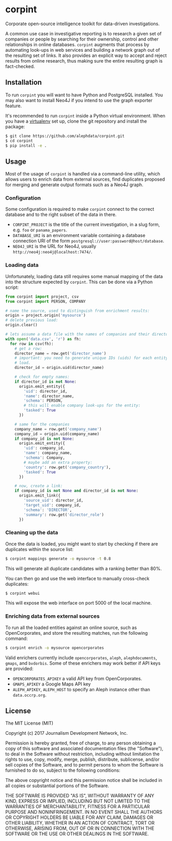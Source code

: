 # corpint

Corporate open-source intelligence toolkit for data-driven investigations.

A common use case in investigative reporting is to research a given set of companies
or people by searching for their ownership, control and other relationships in
online databases. ``corpint`` augments that process by automating look-ups in
web services and building a network graph out of the resulting set of links. It
also provides an explicit way to accept and reject results from online research,
thus making sure the entire resulting graph is fact-checked.

## Installation

To run ``corpint`` you will want to have Python and PostgreSQL installed. You
may also want to install Neo4J if you intend to use the graph exporter feature.

It's recommended to run ``corpint`` inside a Python virtual environment. When you
have a [virtualenv](https://python-guide.readthedocs.io/en/latest/dev/virtualenvs/)
set up, clone the git repository and install the package:

```bash
$ git clone https://github.com/alephdata/corpint.git
$ cd corpint
$ pip install -e .
```

## Usage

Most of the usage of ``corpint`` is handled via a command-line utility, which
allows users to enrich data from external sources, find duplicates proposed for
merging and generate output formats such as a Neo4J graph.

### Configuration

Some configuration is required to make ``corpint`` connect to the correct
database and to the right subset of the data in there.

* ``CORPINT_PROJECT`` is the title of the current investigation, in a slug
  form, e.g. ``foo`` or ``panama_papers``.
* ``DATABASE_URI`` is an environment variable containing a database connection
  URI of the form ``postgresql://user:password@host/database``.
* ``NEO4J_URI`` is the URL for Neo4J, usually
  ``http://neo4j:neo4j@localhost:7474/``.

### Loading data

Unfortunately, loading data still requires some manual mapping of the data into
the structure expected by ``corpint``. This can be done via a Python script:

```python
from corpint import project, csv
from corpint import PERSON, COMPANY

# name the source, used to distinguish from enrichment results:
origin = project.origin('mysource')
# delete previous load:
origin.clear()

# lets assume a data file with the names of companies and their directors
with open('data.csv', 'r') as fh:
  for row in csv(fh):
    # get a row:
    director_name = row.get('director_name')
    # important: you need to generate unique IDs (uids) for each entity you
    # load.
    director_id = origin.uid(director_name)

    # check for empty names:
    if director_id is not None:
      origin.emit_entity({
        'uid': director_id,
        'name': director_name,
        'schema': PERSON,
        # this will enable company look-ups for the entity:
        'tasked': True
      })

    # same for the companies
    company_name = row.get('company_name')
    company_id = origin.uid(company_name)
    if company_id is not None:
      origin.emit_entity({
        'uid': company_id,
        'name': company_name,
        'schema': Company,
        # maybe add an extra property:
        'country': row.get('company_country'),
        'tasked': True
      })

    # now, create a link:
    if company_id is not None and director_id is not None:
      origin.emit_link({
        'source_uid': director_id,
        'target_uid': company_id,
        'schema': 'DIRECTOR',
        'summary': row.get('director_role')
      })

```

### Cleaning up the data

Once the data is loaded, you might want to start by checking if there are
duplicates within the source list:

```bash
$ corpint mappings generate -o mysource -t 0.8
```

This will generate all duplicate candidates with a ranking better than 80%.

You can then go and use the web interface to manually cross-check duplicates:

```bash
$ corpint webui
```

This will expose the web interface on port 5000 of the local machine.

### Enriching data from external sources

To run all the loaded entities against an online source, such as OpenCorporates,
and store the resulting matches, run the following command:

```bash
$ corpint enrich -o mysource opencorporates
```

Valid enrichers currently include ``opencorporates``, ``aleph``,
``alephdocuments``, ``gmaps``, and ``bvdorbis``. Some of these enrichers may
work better if API keys are provided:

* ``OPENCORPORATES_APIKEY`` a valid API key from OpenCorporates.
* ``GMAPS_APIKEY`` a Google Maps API key
* ``ALEPH_APIKEY``, ``ALEPH_HOST`` to specify an Aleph instance other than
  ``data.occrp.org``.

## License

The MIT License (MIT)

Copyright (c) 2017 Journalism Development Network, Inc.

Permission is hereby granted, free of charge, to any person obtaining a copy of
this software and associated documentation files (the "Software"), to deal in
the Software without restriction, including without limitation the rights to
use, copy, modify, merge, publish, distribute, sublicense, and/or sell copies of
the Software, and to permit persons to whom the Software is furnished to do so,
subject to the following conditions:

The above copyright notice and this permission notice shall be included in all
copies or substantial portions of the Software.

THE SOFTWARE IS PROVIDED "AS IS", WITHOUT WARRANTY OF ANY KIND, EXPRESS OR
IMPLIED, INCLUDING BUT NOT LIMITED TO THE WARRANTIES OF MERCHANTABILITY, FITNESS
FOR A PARTICULAR PURPOSE AND NONINFRINGEMENT. IN NO EVENT SHALL THE AUTHORS OR
COPYRIGHT HOLDERS BE LIABLE FOR ANY CLAIM, DAMAGES OR OTHER LIABILITY, WHETHER
IN AN ACTION OF CONTRACT, TORT OR OTHERWISE, ARISING FROM, OUT OF OR IN
CONNECTION WITH THE SOFTWARE OR THE USE OR OTHER DEALINGS IN THE SOFTWARE.
